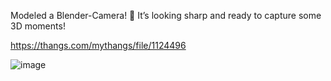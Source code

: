 Modeled a Blender-Camera! 📸 It’s looking sharp and ready to capture some 3D moments!

https://thangs.com/mythangs/file/1124496

![image](https://github.com/user-attachments/assets/ddb60cc0-078e-4807-b583-65c026e3c51b)

